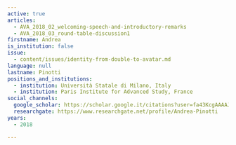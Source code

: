 ```yaml
---
active: true
articles:
  - AVA_2018_02_welcoming-speech-and-introductory-remarks
  - AVA_2018_03_round-table-discussion1
firstname: Andrea
is_institution: false
issue:
  - content/issues/identity-from-double-to-avatar.md
language: null
lastname: Pinotti
positions_and_institutions:
  - institution: Università Statale di Milano, Italy
  - institution: Paris Institute for Advanced Study, France
social_channels:
  google_scholar: https://scholar.google.it/citations?user=fa43KcgAAAAJ&hl=it
  researchgate: https://www.researchgate.net/profile/Andrea-Pinotti
years:
  - 2018

---
```

